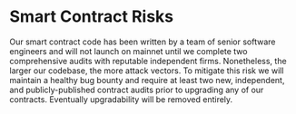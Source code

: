# Smart Contract Risks

Our smart contract code has been written by a team of senior software engineers and will not launch on mainnet until we complete two comprehensive audits with reputable independent firms. Nonetheless, the larger our codebase, the more attack vectors. To mitigate this risk we will maintain a healthy bug bounty and require at least two new, independent, and publicly-published contract audits prior to upgrading any of our contracts. Eventually upgradability will be removed entirely.&#x20;
